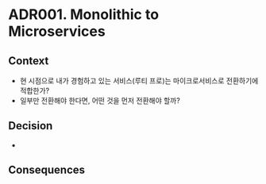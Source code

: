 # ADR001. Monolithic to Microservices

## Context
- 현 시점으로 내가 경험하고 있는 서비스(루티 프로)는 마이크로서비스로 전환하기에 적합한가?
- 일부만 전환해야 한다면, 어떤 것을 먼저 전환해야 할까?

## Decision
- 

## Consequences